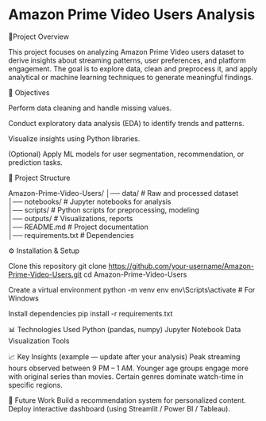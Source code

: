 # Amazon Prime Video Users Analysis

📌Project Overview

This project focuses on analyzing Amazon Prime Video users dataset to derive insights about streaming patterns, user preferences, and platform engagement. The goal is to explore data, clean and preprocess it, and apply analytical or machine learning techniques to generate meaningful findings.

🎯 Objectives

Perform data cleaning and handle missing values.

Conduct exploratory data analysis (EDA) to identify trends and patterns.

Visualize insights using Python libraries.

(Optional) Apply ML models for user segmentation, recommendation, or prediction tasks.

📂 Project Structure

Amazon-Prime-Video-Users/
│── data/              # Raw and processed dataset  
│── notebooks/         # Jupyter notebooks for analysis  
│── scripts/           # Python scripts for preprocessing, modeling  
│── outputs/           # Visualizations, reports  
│── README.md          # Project documentation  
│── requirements.txt   # Dependencies  


⚙️ Installation & Setup

Clone this repository
git clone https://github.com/your-username/Amazon-Prime-Video-Users.git
cd Amazon-Prime-Video-Users

Create a virtual environment
python -m venv env
env\Scripts\activate      # For Windows  

Install dependencies
pip install -r requirements.txt

📊 Technologies Used
Python (pandas, numpy)
Jupyter Notebook
Data Visualization Tools

📈 Key Insights (example — update after your analysis)
Peak streaming hours observed between 9 PM – 1 AM.
Younger age groups engage more with original series than movies.
Certain genres dominate watch-time in specific regions.

🚀 Future Work
Build a recommendation system for personalized content.
Deploy interactive dashboard (using Streamlit / Power BI / Tableau).
